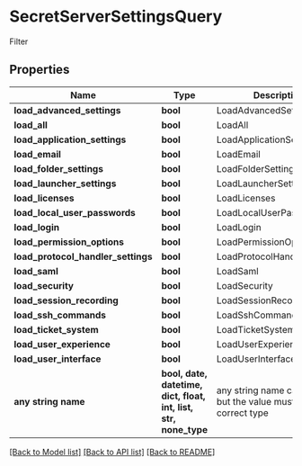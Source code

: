 # SecretServerSettingsQuery

Filter

## Properties
Name | Type | Description | Notes
------------ | ------------- | ------------- | -------------
**load_advanced_settings** | **bool** | LoadAdvancedSettings | [optional] 
**load_all** | **bool** | LoadAll | [optional] 
**load_application_settings** | **bool** | LoadApplicationSettings | [optional] 
**load_email** | **bool** | LoadEmail | [optional] 
**load_folder_settings** | **bool** | LoadFolderSettings | [optional] 
**load_launcher_settings** | **bool** | LoadLauncherSettings | [optional] 
**load_licenses** | **bool** | LoadLicenses | [optional] 
**load_local_user_passwords** | **bool** | LoadLocalUserPasswords | [optional] 
**load_login** | **bool** | LoadLogin | [optional] 
**load_permission_options** | **bool** | LoadPermissionOptions | [optional] 
**load_protocol_handler_settings** | **bool** | LoadProtocolHandlerSettings | [optional] 
**load_saml** | **bool** | LoadSaml | [optional] 
**load_security** | **bool** | LoadSecurity | [optional] 
**load_session_recording** | **bool** | LoadSessionRecording | [optional] 
**load_ssh_commands** | **bool** | LoadSshCommands | [optional] 
**load_ticket_system** | **bool** | LoadTicketSystem | [optional] 
**load_user_experience** | **bool** | LoadUserExperience | [optional] 
**load_user_interface** | **bool** | LoadUserInterface | [optional] 
**any string name** | **bool, date, datetime, dict, float, int, list, str, none_type** | any string name can be used but the value must be the correct type | [optional]

[[Back to Model list]](../README.md#documentation-for-models) [[Back to API list]](../README.md#documentation-for-api-endpoints) [[Back to README]](../README.md)


